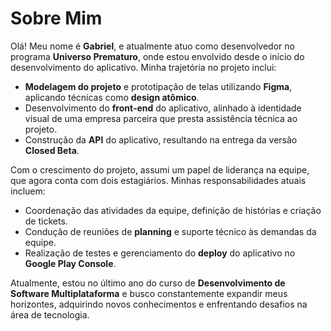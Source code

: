 # Sobre Mim

Olá! Meu nome é **Gabriel**, e atualmente atuo como desenvolvedor no programa **Universo Prematuro**, onde estou envolvido desde o início do desenvolvimento do aplicativo. Minha trajetória no projeto inclui:

- **Modelagem do projeto** e prototipação de telas utilizando **Figma**, aplicando técnicas como **design atômico**.
- Desenvolvimento do **front-end** do aplicativo, alinhado à identidade visual de uma empresa parceira que presta assistência técnica ao projeto.
- Construção da **API** do aplicativo, resultando na entrega da versão **Closed Beta**.

Com o crescimento do projeto, assumi um papel de liderança na equipe, que agora conta com dois estagiários. Minhas responsabilidades atuais incluem:

- Coordenação das atividades da equipe, definição de histórias e criação de tickets.
- Condução de reuniões de **planning** e suporte técnico às demandas da equipe.
- Realização de testes e gerenciamento do **deploy** do aplicativo no **Google Play Console**.

Atualmente, estou no último ano do curso de **Desenvolvimento de Software Multiplataforma** e busco constantemente expandir meus horizontes, adquirindo novos conhecimentos e enfrentando desafios na área de tecnologia.

